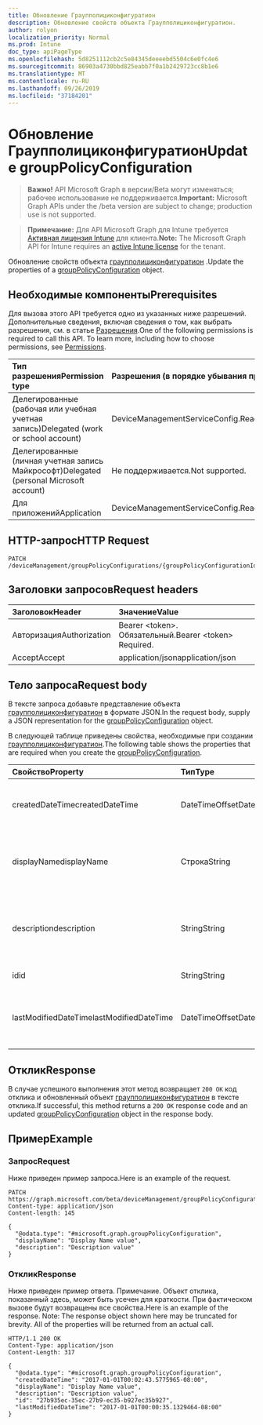 ```yaml
---
title: Обновление Граупполициконфигуратион
description: Обновление свойств объекта Граупполициконфигуратион.
author: rolyon
localization_priority: Normal
ms.prod: Intune
doc_type: apiPageType
ms.openlocfilehash: 5d8251112cb2c5e84345deeeebd5504c6e0fc4e6
ms.sourcegitcommit: 86903a4730bbd825eabb7f0a1b2429723cc8b1e6
ms.translationtype: MT
ms.contentlocale: ru-RU
ms.lasthandoff: 09/26/2019
ms.locfileid: "37184201"
---
```

# <a name="update-grouppolicyconfiguration"></a><span data-ttu-id="37476-103">Обновление Граупполициконфигуратион</span><span class="sxs-lookup"><span data-stu-id="37476-103">Update groupPolicyConfiguration</span></span>

> <span data-ttu-id="37476-104">**Важно!** API Microsoft Graph в версии/Beta могут изменяться; рабочее использование не поддерживается.</span><span class="sxs-lookup"><span data-stu-id="37476-104">**Important:** Microsoft Graph APIs under the /beta version are subject to change; production use is not supported.</span></span>

> <span data-ttu-id="37476-105">**Примечание:** Для API Microsoft Graph для Intune требуется [Активная лицензия Intune](https://go.microsoft.com/fwlink/?linkid=839381) для клиента.</span><span class="sxs-lookup"><span data-stu-id="37476-105">**Note:** The Microsoft Graph API for Intune requires an [active Intune license](https://go.microsoft.com/fwlink/?linkid=839381) for the tenant.</span></span>

<span data-ttu-id="37476-106">Обновление свойств объекта [граупполициконфигуратион](../resources/intune-grouppolicy-grouppolicyconfiguration.md) .</span><span class="sxs-lookup"><span data-stu-id="37476-106">Update the properties of a [groupPolicyConfiguration](../resources/intune-grouppolicy-grouppolicyconfiguration.md) object.</span></span>

## <a name="prerequisites"></a><span data-ttu-id="37476-107">Необходимые компоненты</span><span class="sxs-lookup"><span data-stu-id="37476-107">Prerequisites</span></span>
<span data-ttu-id="37476-p101">Для вызова этого API требуется одно из указанных ниже разрешений. Дополнительные сведения, включая сведения о том, как выбрать разрешения, см. в статье [Разрешения](/graph/permissions-reference).</span><span class="sxs-lookup"><span data-stu-id="37476-p101">One of the following permissions is required to call this API. To learn more, including how to choose permissions, see [Permissions](/graph/permissions-reference).</span></span>

|<span data-ttu-id="37476-110">Тип разрешения</span><span class="sxs-lookup"><span data-stu-id="37476-110">Permission type</span></span>|<span data-ttu-id="37476-111">Разрешения (в порядке убывания привилегий)</span><span class="sxs-lookup"><span data-stu-id="37476-111">Permissions (from most to least privileged)</span></span>|
|:---|:---|
|<span data-ttu-id="37476-112">Делегированные (рабочая или учебная учетная запись)</span><span class="sxs-lookup"><span data-stu-id="37476-112">Delegated (work or school account)</span></span>|<span data-ttu-id="37476-113">DeviceManagementServiceConfig.ReadWrite.All</span><span class="sxs-lookup"><span data-stu-id="37476-113">DeviceManagementServiceConfig.ReadWrite.All</span></span>|
|<span data-ttu-id="37476-114">Делегированные (личная учетная запись Майкрософт)</span><span class="sxs-lookup"><span data-stu-id="37476-114">Delegated (personal Microsoft account)</span></span>|<span data-ttu-id="37476-115">Не поддерживается.</span><span class="sxs-lookup"><span data-stu-id="37476-115">Not supported.</span></span>|
|<span data-ttu-id="37476-116">Для приложений</span><span class="sxs-lookup"><span data-stu-id="37476-116">Application</span></span>|<span data-ttu-id="37476-117">DeviceManagementServiceConfig.ReadWrite.All</span><span class="sxs-lookup"><span data-stu-id="37476-117">DeviceManagementServiceConfig.ReadWrite.All</span></span>|

## <a name="http-request"></a><span data-ttu-id="37476-118">HTTP-запрос</span><span class="sxs-lookup"><span data-stu-id="37476-118">HTTP Request</span></span>
<!-- {
  "blockType": "ignored"
}
-->
``` http
PATCH /deviceManagement/groupPolicyConfigurations/{groupPolicyConfigurationId}
```

## <a name="request-headers"></a><span data-ttu-id="37476-119">Заголовки запросов</span><span class="sxs-lookup"><span data-stu-id="37476-119">Request headers</span></span>
|<span data-ttu-id="37476-120">Заголовок</span><span class="sxs-lookup"><span data-stu-id="37476-120">Header</span></span>|<span data-ttu-id="37476-121">Значение</span><span class="sxs-lookup"><span data-stu-id="37476-121">Value</span></span>|
|:---|:---|
|<span data-ttu-id="37476-122">Авторизация</span><span class="sxs-lookup"><span data-stu-id="37476-122">Authorization</span></span>|<span data-ttu-id="37476-123">Bearer &lt;token&gt;. Обязательный.</span><span class="sxs-lookup"><span data-stu-id="37476-123">Bearer &lt;token&gt; Required.</span></span>|
|<span data-ttu-id="37476-124">Accept</span><span class="sxs-lookup"><span data-stu-id="37476-124">Accept</span></span>|<span data-ttu-id="37476-125">application/json</span><span class="sxs-lookup"><span data-stu-id="37476-125">application/json</span></span>|

## <a name="request-body"></a><span data-ttu-id="37476-126">Тело запроса</span><span class="sxs-lookup"><span data-stu-id="37476-126">Request body</span></span>
<span data-ttu-id="37476-127">В тексте запроса добавьте представление объекта [граупполициконфигуратион](../resources/intune-grouppolicy-grouppolicyconfiguration.md) в формате JSON.</span><span class="sxs-lookup"><span data-stu-id="37476-127">In the request body, supply a JSON representation for the [groupPolicyConfiguration](../resources/intune-grouppolicy-grouppolicyconfiguration.md) object.</span></span>

<span data-ttu-id="37476-128">В следующей таблице приведены свойства, необходимые при создании [граупполициконфигуратион](../resources/intune-grouppolicy-grouppolicyconfiguration.md).</span><span class="sxs-lookup"><span data-stu-id="37476-128">The following table shows the properties that are required when you create the [groupPolicyConfiguration](../resources/intune-grouppolicy-grouppolicyconfiguration.md).</span></span>

|<span data-ttu-id="37476-129">Свойство</span><span class="sxs-lookup"><span data-stu-id="37476-129">Property</span></span>|<span data-ttu-id="37476-130">Тип</span><span class="sxs-lookup"><span data-stu-id="37476-130">Type</span></span>|<span data-ttu-id="37476-131">Описание</span><span class="sxs-lookup"><span data-stu-id="37476-131">Description</span></span>|
|:---|:---|:---|
|<span data-ttu-id="37476-132">createdDateTime</span><span class="sxs-lookup"><span data-stu-id="37476-132">createdDateTime</span></span>|<span data-ttu-id="37476-133">DateTimeOffset</span><span class="sxs-lookup"><span data-stu-id="37476-133">DateTimeOffset</span></span>|<span data-ttu-id="37476-134">Дата и время создания объекта.</span><span class="sxs-lookup"><span data-stu-id="37476-134">The date and time the object was created.</span></span>|
|<span data-ttu-id="37476-135">displayName</span><span class="sxs-lookup"><span data-stu-id="37476-135">displayName</span></span>|<span data-ttu-id="37476-136">Строка</span><span class="sxs-lookup"><span data-stu-id="37476-136">String</span></span>|<span data-ttu-id="37476-137">Предоставленное пользователем имя объекта ресурса.</span><span class="sxs-lookup"><span data-stu-id="37476-137">User provided name for the resource object.</span></span>|
|<span data-ttu-id="37476-138">description</span><span class="sxs-lookup"><span data-stu-id="37476-138">description</span></span>|<span data-ttu-id="37476-139">String</span><span class="sxs-lookup"><span data-stu-id="37476-139">String</span></span>|<span data-ttu-id="37476-140">Предоставленное пользователем описание объекта ресурса.</span><span class="sxs-lookup"><span data-stu-id="37476-140">User provided description for the resource object.</span></span>|
|<span data-ttu-id="37476-141">id</span><span class="sxs-lookup"><span data-stu-id="37476-141">id</span></span>|<span data-ttu-id="37476-142">String</span><span class="sxs-lookup"><span data-stu-id="37476-142">String</span></span>|<span data-ttu-id="37476-143">Ключ объекта.</span><span class="sxs-lookup"><span data-stu-id="37476-143">Key of the entity.</span></span>|
|<span data-ttu-id="37476-144">lastModifiedDateTime</span><span class="sxs-lookup"><span data-stu-id="37476-144">lastModifiedDateTime</span></span>|<span data-ttu-id="37476-145">DateTimeOffset</span><span class="sxs-lookup"><span data-stu-id="37476-145">DateTimeOffset</span></span>|<span data-ttu-id="37476-146">Дата и время последнего изменения объекта.</span><span class="sxs-lookup"><span data-stu-id="37476-146">The date and time the entity was last modified.</span></span>|



## <a name="response"></a><span data-ttu-id="37476-147">Отклик</span><span class="sxs-lookup"><span data-stu-id="37476-147">Response</span></span>
<span data-ttu-id="37476-148">В случае успешного выполнения этот метод возвращает `200 OK` код отклика и обновленный объект [граупполициконфигуратион](../resources/intune-grouppolicy-grouppolicyconfiguration.md) в тексте отклика.</span><span class="sxs-lookup"><span data-stu-id="37476-148">If successful, this method returns a `200 OK` response code and an updated [groupPolicyConfiguration](../resources/intune-grouppolicy-grouppolicyconfiguration.md) object in the response body.</span></span>

## <a name="example"></a><span data-ttu-id="37476-149">Пример</span><span class="sxs-lookup"><span data-stu-id="37476-149">Example</span></span>

### <a name="request"></a><span data-ttu-id="37476-150">Запрос</span><span class="sxs-lookup"><span data-stu-id="37476-150">Request</span></span>
<span data-ttu-id="37476-151">Ниже приведен пример запроса.</span><span class="sxs-lookup"><span data-stu-id="37476-151">Here is an example of the request.</span></span>
``` http
PATCH https://graph.microsoft.com/beta/deviceManagement/groupPolicyConfigurations/{groupPolicyConfigurationId}
Content-type: application/json
Content-length: 145

{
  "@odata.type": "#microsoft.graph.groupPolicyConfiguration",
  "displayName": "Display Name value",
  "description": "Description value"
}
```

### <a name="response"></a><span data-ttu-id="37476-152">Отклик</span><span class="sxs-lookup"><span data-stu-id="37476-152">Response</span></span>
<span data-ttu-id="37476-p102">Ниже приведен пример ответа. Примечание. Объект отклика, показанный здесь, может быть усечен для краткости. При фактическом вызове будут возвращены все свойства.</span><span class="sxs-lookup"><span data-stu-id="37476-p102">Here is an example of the response. Note: The response object shown here may be truncated for brevity. All of the properties will be returned from an actual call.</span></span>
``` http
HTTP/1.1 200 OK
Content-Type: application/json
Content-Length: 317

{
  "@odata.type": "#microsoft.graph.groupPolicyConfiguration",
  "createdDateTime": "2017-01-01T00:02:43.5775965-08:00",
  "displayName": "Display Name value",
  "description": "Description value",
  "id": "27b935ec-35ec-27b9-ec35-b927ec35b927",
  "lastModifiedDateTime": "2017-01-01T00:00:35.1329464-08:00"
}
```




